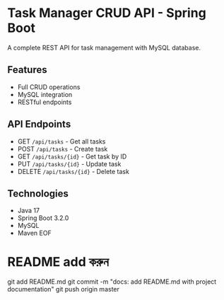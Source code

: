 
# Task Manager CRUD API - Spring Boot

A complete REST API for task management with MySQL database.

## Features
- Full CRUD operations
- MySQL integration
- RESTful endpoints

## API Endpoints
- GET `/api/tasks` - Get all tasks
- POST `/api/tasks` - Create task
- GET `/api/tasks/{id}` - Get task by ID
- PUT `/api/tasks/{id}` - Update task
- DELETE `/api/tasks/{id}` - Delete task

## Technologies
- Java 17
- Spring Boot 3.2.0
- MySQL
- Maven
EOF

# README add করুন
git add README.md
git commit -m "docs: add README.md with project documentation"
git push origin master
